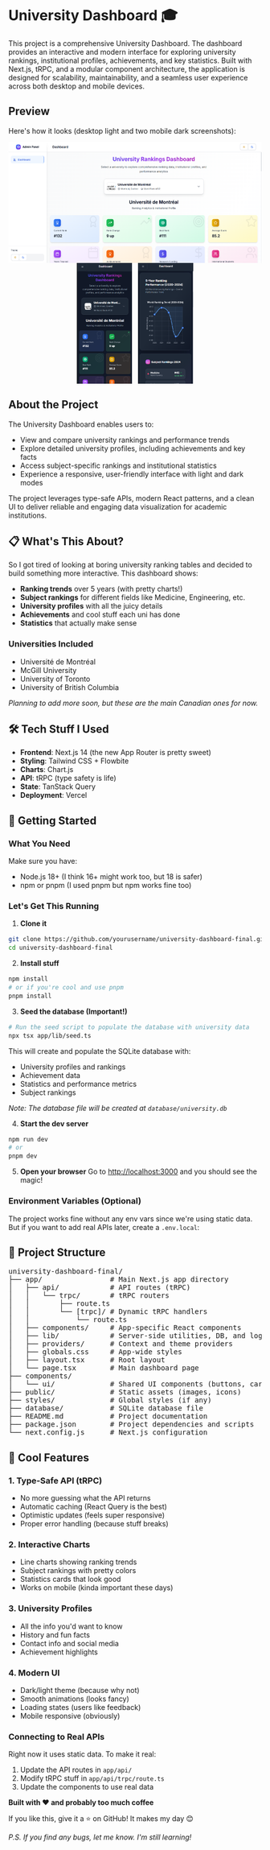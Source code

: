 # University Dashboard 🎓

This project is a comprehensive University Dashboard. The dashboard provides an interactive and modern interface for exploring university rankings, institutional profiles, achievements, and key statistics. Built with Next.js, tRPC, and a modular component architecture, the application is designed for scalability, maintainability, and a seamless user experience across both desktop and mobile devices.

## Preview

Here's how it looks (desktop light and two mobile dark screenshots):

<p align="center">
  <img src="./public/Desktop-light.png" alt="Desktop Light" height="240" style="margin-right: 8px; vertical-align: middle;" />
  <img src="./public/mobile-dark-1.png" alt="Mobile Dark 1" height="240" style="margin-right: 8px; vertical-align: middle;" />
  <img src="./public/mobile-dark-2.png" alt="Mobile Dark 2" height="240" style="vertical-align: middle;" />
</p>

## About the Project

The University Dashboard enables users to:
- View and compare university rankings and performance trends
- Explore detailed university profiles, including achievements and key facts
- Access subject-specific rankings and institutional statistics
- Experience a responsive, user-friendly interface with light and dark modes

The project leverages type-safe APIs, modern React patterns, and a clean UI to deliver reliable and engaging data visualization for academic institutions.


## 📋 What's This About?

So I got tired of looking at boring university ranking tables and decided to build something more interactive. This dashboard shows:

- **Ranking trends** over 5 years (with pretty charts!)
- **Subject rankings** for different fields like Medicine, Engineering, etc.
- **University profiles** with all the juicy details
- **Achievements** and cool stuff each uni has done
- **Statistics** that actually make sense

### Universities Included
- Université de Montréal 
- McGill University  
- University of Toronto
- University of British Columbia

*Planning to add more soon, but these are the main Canadian ones for now.*

## 🛠️ Tech Stuff I Used

- **Frontend**: Next.js 14 (the new App Router is pretty sweet)
- **Styling**: Tailwind CSS + Flowbite
- **Charts**: Chart.js 
- **API**: tRPC (type safety is life)
- **State**: TanStack Query 
- **Deployment**: Vercel 

## 🚀 Getting Started

### What You Need

Make sure you have:
- Node.js 18+ (I think 16+ might work too, but 18 is safer)
- npm or pnpm (I used pnpm but npm works fine too)

### Let's Get This Running

1. **Clone it**
```bash
git clone https://github.com/yourusername/university-dashboard-final.git
cd university-dashboard-final
```

2. **Install stuff**
```bash
npm install
# or if you're cool and use pnpm
pnpm install
```

3. **Seed the database (Important!)**
```bash
# Run the seed script to populate the database with university data
npx tsx app/lib/seed.ts
```

This will create and populate the SQLite database with:
- University profiles and rankings
- Achievement data
- Statistics and performance metrics
- Subject rankings

*Note: The database file will be created at `database/university.db`*

4. **Start the dev server**
```bash
npm run dev
# or
pnpm dev
```

5. **Open your browser**
Go to [http://localhost:3000](http://localhost:3000) and you should see the magic!

### Environment Variables (Optional)

The project works fine without any env vars since we're using static data. But if you want to add real APIs later, create a `.env.local`:

## 📁 Project Structure

<pre>
university-dashboard-final/
├── app/                # Main Next.js app directory
│   ├── api/            # API routes (tRPC)
│   │   └── trpc/       # tRPC routers
│   │       ├── route.ts
│   │       └── [trpc]/ # Dynamic tRPC handlers
│   │           └── route.ts
│   ├── components/     # App-specific React components
│   ├── lib/            # Server-side utilities, DB, and logic
│   ├── providers/      # Context and theme providers
│   ├── globals.css     # App-wide styles
│   ├── layout.tsx      # Root layout
│   └── page.tsx        # Main dashboard page
├── components/
│   └── ui/             # Shared UI components (buttons, cards, etc.)
├── public/             # Static assets (images, icons)
├── styles/             # Global styles (if any)
├── database/           # SQLite database file
├── README.md           # Project documentation
├── package.json        # Project dependencies and scripts
└── next.config.js      # Next.js configuration
</pre>

## 🔧 Cool Features

### 1. **Type-Safe API (tRPC)**
- No more guessing what the API returns
- Automatic caching (React Query is the best)
- Optimistic updates (feels super responsive)
- Proper error handling (because stuff breaks)

### 2. **Interactive Charts**
- Line charts showing ranking trends
- Subject rankings with pretty colors
- Statistics cards that look good
- Works on mobile (kinda important these days)

### 3. **University Profiles**
- All the info you'd want to know
- History and fun facts
- Contact info and social media
- Achievement highlights

### 4. **Modern UI**
- Dark/light theme (because why not)
- Smooth animations (looks fancy)
- Loading states (users like feedback)
- Mobile responsive (obviously)


### Connecting to Real APIs

Right now it uses static data. To make it real:

1. Update the API routes in `app/api/`
2. Modify tRPC stuff in `app/api/trpc/route.ts`
3. Update the components to use real data


**Built with ❤️ and probably too much coffee**

If you like this, give it a ⭐ on GitHub! It makes my day 😊

*P.S. If you find any bugs, let me know. I'm still learning!*

